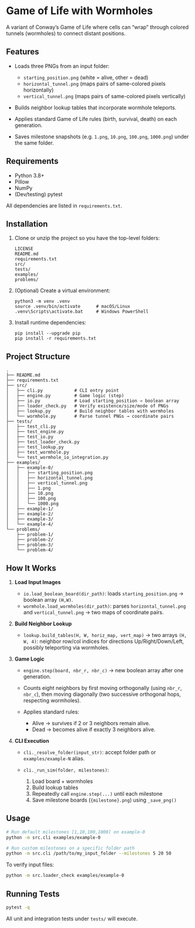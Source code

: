 # Game of Life with Wormholes

A variant of Conway’s Game of Life where cells can “wrap” through colored tunnels (wormholes) to connect distant positions.

## Features

* Loads three PNGs from an input folder:

  * `starting_position.png` (white = alive, other = dead)
  * `horizontal_tunnel.png` (maps pairs of same-colored pixels horizontally)
  * `vertical_tunnel.png` (maps pairs of same-colored pixels vertically)
* Builds neighbor lookup tables that incorporate wormhole teleports.
* Applies standard Game of Life rules (birth, survival, death) on each generation.
* Saves milestone snapshots (e.g. `1.png`, `10.png`, `100.png`, `1000.png`) under the same folder.

## Requirements

* Python 3.8+
* Pillow
* NumPy
* (Dev/testing) pytest

All dependencies are listed in `requirements.txt`.

## Installation

1. Clone or unzip the project so you have the top-level folders:

   ```
   LICENSE
   README.md
   requirements.txt
   src/
   tests/
   examples/
   problems/
   ```
2. (Optional) Create a virtual environment:

   ```
   python3 -m venv .venv
   source .venv/bin/activate      # macOS/Linux
   .venv\Scripts\activate.bat     # Windows PowerShell
   ```
3. Install runtime dependencies:

   ```
   pip install --upgrade pip
   pip install -r requirements.txt
   ```

## Project Structure

```
.
├── README.md
├── requirements.txt
├── src/
│   ├── cli.py            # CLI entry point
│   ├── engine.py         # Game logic (step)
│   ├── io.py             # Load starting_position → boolean array
│   ├── loader_check.py   # Verify existence/size/mode of PNGs
│   ├── lookup.py         # Build neighbor tables with wormholes
│   └── wormhole.py       # Parse tunnel PNGs → coordinate pairs
├── tests/
│   ├── test_cli.py
│   ├── test_engine.py
│   ├── test_io.py
│   ├── test_loader_check.py
│   ├── test_lookup.py
│   ├── test_wormhole.py
│   └── test_wormhole_io_integration.py
├── examples/
│   ├── example-0/
│   │   ├── starting_position.png
│   │   ├── horizontal_tunnel.png
│   │   ├── vertical_tunnel.png
│   │   ├── 1.png
│   │   ├── 10.png
│   │   ├── 100.png
│   │   └── 1000.png
│   ├── example-1/
│   ├── example-2/
│   ├── example-3/
│   └── example-4/
└── problems/
    ├── problem-1/
    ├── problem-2/
    ├── problem-3/
    └── problem-4/
```

## How It Works

1. **Load Input Images**

   * `io.load_boolean_board(dir_path)`: loads `starting_position.png` → boolean array `(H,W)`.
   * `wormhole.load_wormholes(dir_path)`: parses `horizontal_tunnel.png` and `vertical_tunnel.png` → two maps of coordinate pairs.

2. **Build Neighbor Lookup**

   * `lookup.build_tables(H, W, horiz_map, vert_map)` → two arrays `(H, W, 4)`: neighbor row/col indices for directions Up/Right/Down/Left, possibly teleporting via wormholes.

3. **Game Logic**

   * `engine.step(board, nbr_r, nbr_c)` → new boolean array after one generation.
   * Counts eight neighbors by first moving orthogonally (using `nbr_r`, `nbr_c`), then moving diagonally (two successive orthogonal hops, respecting wormholes).
   * Applies standard rules:

     * Alive → survives if 2 or 3 neighbors remain alive.
     * Dead → becomes alive if exactly 3 neighbors alive.

4. **CLI Execution**

   * `cli._resolve_folder(input_str)`: accept folder path or `examples/example-N` alias.
   * `cli._run_sim(folder, milestones)`:

     1. Load board + wormholes
     2. Build lookup tables
     3. Repeatedly call `engine.step(...)` until each milestone
     4. Save milestone boards (`{milestone}.png`) using `_save_png()`

## Usage

```bash
# Run default milestones [1,10,100,1000] on example-0
python -m src.cli examples/example-0

# Run custom milestones on a specific folder path
python -m src.cli /path/to/my_input_folder --milestones 5 20 50
```

To verify input files:

```bash
python -m src.loader_check examples/example-0
```

## Running Tests

```bash
pytest -q
```

All unit and integration tests under `tests/` will execute.